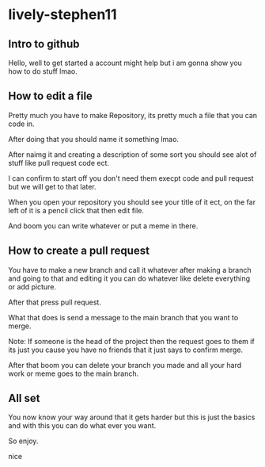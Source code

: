 # lively-stephen11
Intro to github
---
Hello, well to get started a account might help but i am gonna show you how to do stuff lmao.

How to edit a file
---
Pretty much you have to make Repository, its pretty much a file that you can code in.

After doing that you should name it something lmao.

After naimg it and creating a description of some sort you should see alot of stuff like pull request code ect.

I can confirm to start off you don't need them execpt code and pull request but we will get to that later.

When you open your repository you should see your title of it ect, on the far left of it is a pencil click that then edit file.

And boom you can write whatever or put a meme in there.

How to create a pull request
---
You have to make a new branch and call it whatever after making a branch and going to that and editing it you can do whatever like delete everything or add picture.

After that press pull request.

What that does is send a message to the main branch that you want to merge.

Note: If someone is the head of the project then the request goes to them if its just you cause you have no friends that it just says to confirm merge.

After that boom you can delete your branch you made and all your hard work or meme goes to the main branch.

All set
---
You now know your way around that it gets harder but this is just the basics and with this you can do what ever you want.

So enjoy.

nice